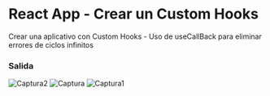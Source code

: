 # React App - Crear un Custom Hooks

Crear una aplicativo con Custom Hooks - Uso de useCallBack para eliminar errores de ciclos infinitos

### Salida
![Captura2](https://user-images.githubusercontent.com/7141537/154603981-8c20b18b-7313-477d-9f21-84e7191a6b02.PNG)
![Captura](https://user-images.githubusercontent.com/7141537/154603983-c4867046-2cb1-48d2-8516-dc67268b8999.PNG)
![Captura1](https://user-images.githubusercontent.com/7141537/154603976-23439a04-db9e-4063-88cb-e8440a72a784.PNG)
